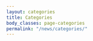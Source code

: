 ```yaml
---
layout: categories
title: Categories
body_classes: page-categories
permalink: "/news/categories/"
---
```

